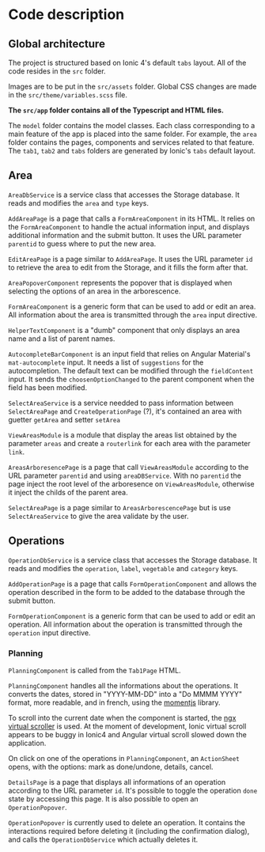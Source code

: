 # Code description

## Global architecture

The project is structured based on Ionic 4's default `tabs` layout.
All of the code resides in the `src` folder.

Images are to be put in the `src/assets` folder.
Global CSS changes are made in the `src/theme/variables.scss` file.

**The `src/app` folder contains all of the Typescript and HTML files.**

The `model` folder contains the model classes.
Each class corresponding to a main feature of the app is placed into the same folder. For example, the `area` folder contains the pages, components and services related to that feature.
The `tab1`, `tab2` and `tabs` folders are generated by Ionic's `tabs` default layout.

## Area

`AreaDbService` is a service class that accesses the Storage database. It reads and modifies the `area` and `type` keys.

`AddAreaPage` is a page that calls a `FormAreaComponent` in its HTML. It relies on the `FormAreaComponent` to handle the actual information input, and displays additional information and the submit button.
It uses the URL parameter `parentid` to guess where to put the new area.

`EditAreaPage` is a page similar to `AddAreaPage`. It uses the URL parameter `id` to retrieve the area to edit from the Storage, and it fills the form after that.

`AreaPopoverComponent` represents the popover that is displayed when selecting the options of an area in the arborescence.

`FormAreaComponent` is a generic form that can be used to add or edit an area. All information about the area is transmitted through the `area` input directive.

`HelperTextComponent` is a "dumb" component that only displays an area name and a list of parent names.

`AutocompleteBarComponent` is an input field that relies on Angular Material's `mat-autocomplete` input. It needs a list of `suggestions` for the autocompletion. The default text can be modified through the `fieldContent` input. It sends the `choosenOptionChanged` to the parent component when the field has been modified.

`SelectAreaService` is a service needded to pass information between `SelectAreaPage` and `CreateOperationPage` (?), it's contained an area with guetter `getArea` and setter `setArea`

`ViewAreasModule` is a module that display the areas list obtained by the parameter `areas` and create a `routerlink` for each area with the parameter `link`.

`AreasArboresencePage` is a page that call `ViewAreasModule` according to the URL parameter `parentid` and using `areaDBService`. With no `parentid` the page inject the root level of the arboresence on `ViewAreasModule`, otherwise it inject the childs of the parent area.

`SelectAreaPage` is a page similar to `AreasArborescencePage` but is use `SelectAreaService` to give the area validate by the user.


## Operations

`OperationDbService` is a service class that accesses the Storage database. It reads and modifies the `operation`, `label`, `vegetable` and `category` keys.

`AddOperationPage` is a page that calls `FormOperationComponent` and allows the operation described in the form to be added to the database through the submit button.

`FormOperationComponent` is a generic form that can be used to add or edit an operation. All information about the operation is transmitted through the `operation` input directive.

### Planning

`PlanningComponent` is called from the `Tab1Page` HTML.

`PlanningComponent` handles all the informations about the operations. It converts the dates, stored in "YYYY-MM-DD" into a "Do MMMM YYYY" format, more readable, and in french, using the [momentjs](https://momentjs.com/docs/) library.

To scroll into the current date when the component is started, the [ngx virtual scroller](https://www.npmjs.com/package/ngx-virtual-scroller) is used. At the moment of development, Ionic virtual scroll appears to be buggy in Ionic4 and Angular virtual scroll slowed down the application.

On click on one of the operations in `PlanningComponent`, an `ActionSheet` opens, with the options: mark as done/undone, details, cancel.

`DetailsPage` is a page that displays all informations of an operation according to the URL parameter `id`. It's possible to toggle the operation `done` state by accessing this page. It is also possible to open an `OperationPopover`.

`OperationPopover` is currently used to delete an operation. It contains the interactions required before deleting it (including the confirmation dialog), and calls the `OperationDbService` which actually deletes it.
